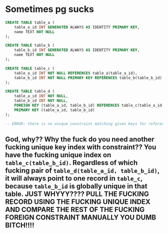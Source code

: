 # Sometimes pg sucks

```sql
CREATE TABLE table_a (
    table_a_id INT GENERATED ALWAYS AS IDENTITY PRIMARY KEY,
    name TEXT NOT NULL
);

CREATE TABLE table_b (
    table_b_id INT GENERATED ALWAYS AS IDENTITY PRIMARY KEY,
    name TEXT NOT NULL
);

CREATE TABLE table_c (
    table_a_id INT NOT NULL REFERENCES table_a(table_a_id),
    table_b_id INT NOT NULL PRIMARY KEY REFERENCES table_b(table_b_id)
);

CREATE TABLE table_d (
    table_a_id INT NOT NULL,
    table_b_id INT NOT NULL,
    FOREIGN KEY (table_a_id, table_b_id) REFERENCES table_c(table_a_id, table_b_id),
    PRIMARY KEY (table_a_id, table_b_id)
);

-- ERROR: there is no unique constraint matching given keys for referenced table "table_c"
```

## God, why?? Why the fuck do you need another fucking unique key index with constraint?? You have the fucking unique index on `table_c(table_b_id)`. Regardless of which fucking pair of `table_d(table_a_id, table_b_id)`, it will always point to one record in `table_c`, because `table_b_id` is globally unique in that table. JUST WHYYY???? PULL THE FUCKING RECORD USING THE FUCKING UNIQUE INDEX AND COMPARE THE REST OF THE FUCKING FOREIGN CONSTRAINT MANUALLY YOU DUMB BITCH!!!!
